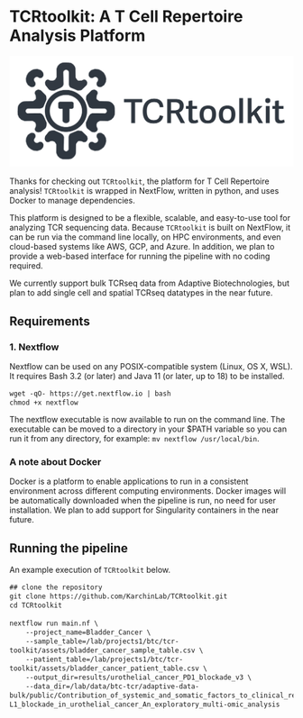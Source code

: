 # TCRtoolkit: A T Cell Repertoire Analysis Platform

![TCRtoolkit-banner](./assets/TCRtoolkit-banner.png)

Thanks for checking out `TCRtoolkit`, the platform for T Cell Repertoire analysis! `TCRtoolkit` is wrapped in NextFlow, written in python, and uses Docker to manage dependencies.

This platform is designed to be a flexible, scalable, and easy-to-use tool for analyzing TCR sequencing data. Because `TCRtoolkit` is built on NextFlow, it can be run via the command line locally, on HPC environments, and even cloud-based systems like AWS, GCP, and Azure. In addition, we plan to provide a web-based interface for running the pipeline with no coding required.

We currently support bulk TCRseq data from Adaptive Biotechnologies, but plan to add single cell and spatial TCRseq datatypes in the near future.

##  Requirements

### 1. Nextflow

Nextflow can be used on any POSIX-compatible system (Linux, OS X, WSL). It requires Bash 3.2 (or later) and Java 11 (or later, up to 18) to be installed.

```{bash}
wget -qO- https://get.nextflow.io | bash
chmod +x nextflow
```

The nextflow executable is now available to run on the command line. The executable can be moved to a directory in your $PATH variable so you can run it from any directory, for example: `mv nextflow /usr/local/bin`.

### A note about Docker

Docker is a platform to enable applications to run in a consistent environment across different computing environments. Docker images will be automatically downloaded when the pipeline is run, no need for user installation. We plan to add support for Singularity containers in the near future.

## Running the pipeline

An example execution of `TCRtoolkit` below. 

```{bash}
## clone the repository
git clone https://github.com/KarchinLab/TCRtoolkit.git
cd TCRtoolkit

nextflow run main.nf \
    --project_name=Bladder_Cancer \
    --sample_table=/lab/projects1/btc/tcr-toolkit/assets/bladder_cancer_sample_table.csv \
    --patient_table=/lab/projects1/btc/tcr-toolkit/assets/bladder_cancer_patient_table.csv \ 
    --output_dir=results/urothelial_cancer_PD1_blockade_v3 \
    --data_dir=/lab/data/btc-tcr/adaptive-data-bulk/public/Contribution_of_systemic_and_somatic_factors_to_clinical_response_and_resistance_to_PD-L1_blockade_in_urothelial_cancer_An_exploratory_multi-omic_analysis
```
